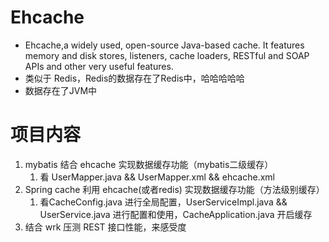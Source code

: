 # Ehcache
* Ehcache,a widely used, open-source Java-based cache. It features memory and disk stores, listeners, cache loaders, RESTful and SOAP APIs and other very useful features.
* 类似于 Redis，Redis的数据存在了Redis中，哈哈哈哈哈
* 数据存在了JVM中
# 项目内容
1. mybatis 结合 ehcache 实现数据缓存功能（mybatis二级缓存）
    1. 看 UserMapper.java && UserMapper.xml && ehcache.xml
2. Spring cache 利用 ehcache(或者redis) 实现数据缓存功能（方法级别缓存）
    1. 看CacheConfig.java 进行全局配置，UserServiceImpl.java &&  UserService.java 进行配置和使用，CacheApplication.java 开启缓存
3. 结合 wrk 压测 REST 接口性能，来感受度
  